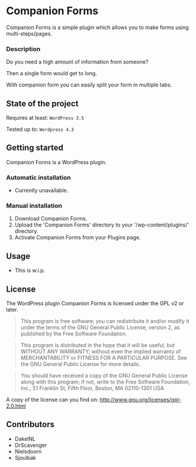 # Companion Forms
Companion Forms is a simple plugin which allows you to make forms using multi-steps/pages.

### Description
Do you need a high amount of information from someone?

Then a single form would get to long.

With companion form you can easily split your form in multiple tabs.


## State of the project
Requires at least: `WordPress 3.5`

Tested up to: `Wordpress 4.3`

## Getting started
Companion Forms is a WordPress plugin.

### Automatic installation
- Currently unavailable.

### Manual installation
1. Download Companion Forms.
2. Upload the 'Companion Forms' directory to your '/wp-content/plugins/' directory.
3. Activate Companion Forms from your Plugins page.

## Usage
* This is w.i.p.

## License
The WordPress plugin Companion Forms is licensed under the GPL v2 or later.

> This program is free software; you can redistribute it and/or modify it under the terms of the GNU General Public License, version 2, as published by the Free Software Foundation.

> This program is distributed in the hope that it will be useful, but WITHOUT ANY WARRANTY; without even the implied warranty of MERCHANTABILITY or FITNESS FOR A PARTICULAR PURPOSE. See the GNU General Public License for more details.

> You should have received a copy of the GNU General Public License along with this program; if not, write to the Free Software Foundation, Inc., 51 Franklin St, Fifth Floor, Boston, MA 02110-1301 USA

A copy of the license can you find on: http://www.gnu.org/licenses/gpl-2.0.html

## Contributors
- DakelNL
- DrScavenger
- Nielsdoorn
- Sjoulbak
